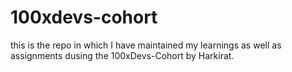 # 100xdevs-cohort

this is the repo in which I have maintained my learnings as well as assignments dusing the 100xDevs-Cohort by Harkirat.
